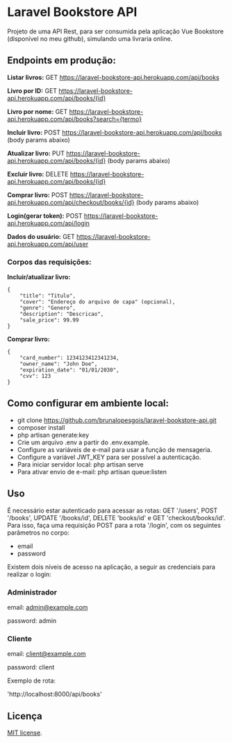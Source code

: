 # Laravel Bookstore API

Projeto de uma API Rest, para ser consumida pela aplicação Vue Bookstore (disponível no meu github), simulando uma livraria online.

## Endpoints em produção:

**Listar livros:** GET https://laravel-bookstore-api.herokuapp.com/api/books

**Livro por ID:** GET https://laravel-bookstore-api.herokuapp.com/api/books/{id}

**Livro por nome:** GET https://laravel-bookstore-api.herokuapp.com/api/books?search={termo}

**Incluir livro:** POST https://laravel-bookstore-api.herokuapp.com/api/books (body params abaixo)

**Atualizar livro:** PUT https://laravel-bookstore-api.herokuapp.com/api/books/{id} (body params abaixo)

**Excluir livro:** DELETE https://laravel-bookstore-api.herokuapp.com/api/books/{id}

**Comprar livro:** POST https://laravel-bookstore-api.herokuapp.com/api/checkout/books/{id} (body params abaixo)

**Login(gerar token):** POST https://laravel-bookstore-api.herokuapp.com/api/login

**Dados do usuário:** GET https://laravel-bookstore-api.herokuapp.com/api/user

### Corpos das requisições:

**Incluir/atualizar livro:**
```
{
    "title": "Titulo",
    "cover": "Endereço do arquivo de capa" (opcional), 
    "genre": "Genero",
    "description": "Descricao",
    "sale_price": 99.99
}

```

**Comprar livro:**
```
{
    "card_number": 1234123412341234,
    "owner_name": "John Doe",
    "expiration_date": "01/01/2030",
    "cvv": 123
}

```

## Como configurar em ambiente local:

- git clone https://github.com/brunalopesgois/laravel-bookstore-api.git
- composer install
- php artisan generate:key
- Crie um arquivo .env a partir do .env.example.
- Configure as variáveis de e-mail para usar a função de mensageria.
- Configure a variável JWT_KEY para ser possível a autenticação.
- Para iniciar servidor local: php artisan serve
- Para ativar envio de e-mail: php artisan queue:listen

## Uso

É necessário estar autenticado para acessar as rotas: GET '/users', POST '/books', UPDATE '/books/id', DELETE 'books/id' e GET 'checkout/books/id'.
Para isso, faça uma requisição POST para a rota '/login', com os seguintes parâmetros no corpo:

- email
- password

Existem dois níveis de acesso na aplicação, a seguir as credenciais para realizar o login:

### Administrador
email: admin@example.com

password: admin

### Cliente
email: client@example.com

password: client

Exemplo de rota:

'http://localhost:8000/api/books'

## Licença

[MIT license](https://opensource.org/licenses/MIT).
